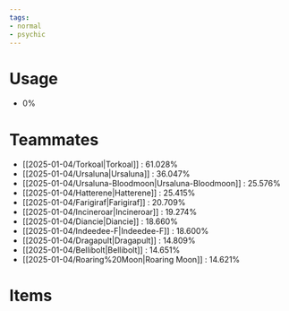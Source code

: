 ```yaml
---
tags:
- normal
- psychic
---
```

# Usage
- 0%
# Teammates
- [[2025-01-04/Torkoal|Torkoal]] : 61.028%
- [[2025-01-04/Ursaluna|Ursaluna]] : 36.047%
- [[2025-01-04/Ursaluna-Bloodmoon|Ursaluna-Bloodmoon]] : 25.576%
- [[2025-01-04/Hatterene|Hatterene]] : 25.415%
- [[2025-01-04/Farigiraf|Farigiraf]] : 20.709%
- [[2025-01-04/Incineroar|Incineroar]] : 19.274%
- [[2025-01-04/Diancie|Diancie]] : 18.660%
- [[2025-01-04/Indeedee-F|Indeedee-F]] : 18.600%
- [[2025-01-04/Dragapult|Dragapult]] : 14.809%
- [[2025-01-04/Bellibolt|Bellibolt]] : 14.651%
- [[2025-01-04/Roaring%20Moon|Roaring Moon]] : 14.621%
# Items
